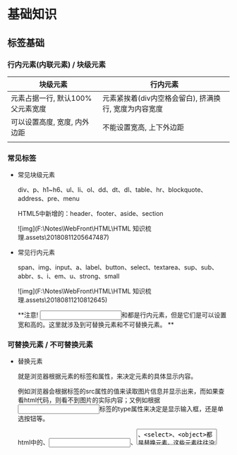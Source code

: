 # 基础知识

## 标签基础

### 行内元素(内联元素) / 块级元素

| 块级元素                         | 行内元素                                              |
| -------------------------------- | ----------------------------------------------------- |
| 元素占据一行, 默认100%父元素宽度 | 元素紧挨着(div内空格会留白), 挤满换行, 宽度为内容宽度 |
| 可以设置高度, 宽度, 内外边距     | 不能设置宽高, 上下外边距                              |
|                                  |                                                       |

### 常见标签

- 常见块级元素 

  div、p、h1~h6、ul、li、ol、dd、dt、dl、table、hr、blockquote、address、pre、menu

  HTML5中新增的：header、footer、aside、section

  ![img](F:\Notes\WebFront\HTML\HTML 知识梳理.assets\20180811205647487)

- 常见行内元素 

  span、img、input、a、label、button、select、textarea、sup、sub、abbr、s、i、em、u、strong、small

  ![img](F:\Notes\WebFront\HTML\HTML 知识梳理.assets\20180811210812645)

  **注意! <input>和<img>都是行内元素，但是它们是可以设置宽和高的。这里就涉及到可替换元素和不可替换元素。 **

### 可替换元素 / 不可替换元素

- 替换元素

  就是浏览器根据元素的标签和属性，来决定元素的具体显示内容。

   例如浏览器会根据<img>标签的src属性的值来读取图片信息并显示出来，而如果查看html代码，则看不到图片的实际内容；又例如根据<input>标签的type属性来决定是显示输入框，还是单选按钮等。

  

   html中的<img>、<input>、<textarea>、<select>、<object>都是替换元素。这些元素往往没有实际的内容，即是一个空元素，例如： `<img src="cat.jpg" />`, `<input type="submit" name="submit" value="提交" /> `浏览器会根据元素的标签类型和属性来显示这些元素。可替换元素也在其显示中生成了框。 

- 不可替换元素

  html 的大多数元素是不可替换元素，即其内容直接表现给用户端（例如浏览器）。



### meta标签 => 字集优化, 搜索引擎优化, 手机自适应

```HTML
<meta charset="UTF-8">
   	采用utf-8编码(推荐), 规定使用的字符集(解决乱码)
    GBK 新华字典 gb2312
<meta name="keyword" content="后盾人,后盾人教程,php"/>
    设置关键字, 在搜索时, 方便获得更高的搜索排名
<meta name="descripition" content="后盾人专注网站开发 1828231646" />
    设置网页描述, 搜索引擎中展示时的介绍, 建议敲上电话

```
## 图片使用

- 图片差异

  图片的压缩很重要, 大图片的重复利用会导致带宽下降

  GIF 表示有限, 有透明背景, 大, 颜色范围小

  JPEG 尺寸压缩, 颜色范围广, 有损压缩, 不支持背景透明

  PNG-8 PNG-24 颜色范围不同, 尺寸大, 有噪点, 颜色范围广, 无损压缩, 支持背景透明

  **大照片应该转化为jpeg , 可以优化带宽**

- 加载不同

  JPEG至上而下加载, PNG很快, 只需要下载1/64就可以显示模糊的缩略图

- 建议静态文件都存储到云服务器 或者使用cdn 或者使用icon等, 加快带宽

## 文件后缀名

文件后缀 早期计算机文件后缀只能有三位

所以html htm jpeg jpg 都是合法后缀名



## 表单

form: 

​	action 发送支持 / method 发送的方式

fieldset>legend 设置表单 外框+标题

input: name表示键名 value是键值 发送表单必须设置name, 多个选项可以name为同一个

​	readonly 只能提交 不能改

​	disable 不能发送, 只能看

​	patten 正则验证

label for => id 点击label 聚焦id所在元素

select name > option value

optgroup label => option



## 一些细节

- 标签属性

```html
<html lang="en"> 
    简体中文 zh-CN
	表示语言, 可以不设置, 不影响显示
<title> 设置标题 </title>
    如果没有标题, 则为文件名, 则引擎搜索的时候, 会以权限搞得标签, 比如h1作为标题

```

修饰字符, 下标sub 上标sup 删除线del 下划线ins 不准确中划线 s

body > header / footer / main / aslide

article 主要内容 > section * n 模块

p 段落, 删除内容前后空格

pre 显示源代码, 保留格式

blockquote 标记引用

br 换行 hr 下划线



# 标签语义化

### 语义标签

语义是指对一个词或者句子含义的正确解释。很多html标签也具有语义的意义，也就是说元素本身传达了关于标签所包含内容类型的一些信息。

例如，当浏览器解析到<h1></h1>标签时，它将该标签解释为包含这一块内容的最重要的标题。

h1标签的语义就是用它来标识特定网页或部分最重要的标题。

![image-20201109165125022](F:\Notes\WebFront\HTML\HTML 知识梳理.assets\image-20201109165125022.png)

![• header  • hi  h2  h3  nav  • footer  • article  • section  •  •  o/  • blockquote  • strong  • em  abbr  •  • small ](F:\Notes\WebFront\HTML\HTML 知识梳理.assets\clip_image001.png)

### 为什么要语义化

- 代码结构: 使页面没有css的情况下，也能够呈现出很好的内容结构
- 有利于SEO:     爬虫依赖标签来确定关键字的权重，因此可以和搜索引擎建立良好的沟通，帮助爬虫抓取更多的有效信息
- 提升用户体验：     例如title、alt可以用于解释名称或者解释图片信息，以及label标签的灵活运用。
- 便于团队开发和维护: 语义化使得网站代码分块, 更具有可读性，让其他开发人员更加理解你的html结构，减少差异化。
- 方便其他设备解析:     如屏幕阅读器、盲人阅读器、移动设备等，以有意义的方式来渲染网页。

### 为什么不使用语义化

- 规范不明确, 存在废除风险, 难以向下兼容

- p 里面放 div 会导致渲染问题，而且非常隐蔽

  p > article section

- 在不需要兼容老 IE     的情况下我都会用语义化标签，语义化标签对于屏幕阅读器还是比较重要的。在需要兼容老 IE 的情况下，我一般用 role 属性来代替语义化标签。
- 存在框架可以更改 Vue=> Material组件框架Vuestify

### 常用的语义化

-  SEO Search Engine Optimization 搜索引擎优化

  促进关键词排名=> h1标签, 尽量只有一个 不能过多



# HTML新标签

新特性:

- 新元素
- 新属性
- 完全支持 CSS3
- Video 和 Audio
- 2D/3D 制图
- 本地存储
- 本地 SQL 数据
- Web 应用

## 进度条progress

```html
<progress value="22" max="100"></progress> 
```

progress DOM对象有三个属性, value, labels(进度条标记列表), max, position 当前位置



## 表单新元素

- form 属性

  input list="datalistName" + datalist name="datalistName" > option value

  keygen: 标签规定用于表单的密钥对生成器字段。当提交表单时，私钥存储在本地，公钥发送到服务器。

  output

- 输入框Input Type

  HTML type

  ​	submit, button, text, password, checkbox, hidden, image, radio, reset

  HTML5 新type

  - color
  - date
  - datetime
  - datetime-local
  - email
  - month
  - number
  - range
  - search
  - tel
  - time
  - url
  - week

  

## 多媒体

video, audio

# 参考文档

## html中内联元素和块级元素的区别（超级详细）https://blog.csdn.net/xuanfuhuo4769/article/details/81326457